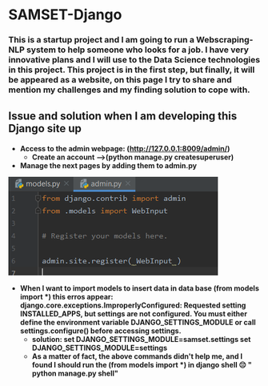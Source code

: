 # SAMSET-Django
<p> <h3> This is a startup project and I am going to run a Webscraping-NLP system to help someone who looks for a job. I have very innovative plans and I will use to the Data Science technologies in this project.
This project is in the first step, but finally, it will be appeared as a website, on this page I try to share and mention my challenges and my finding solution to cope with.
<h4>
<h2> Issue and solution when I am developing this Django site up
<h4> 
   
   
- Access to the admin webpage: (http://127.0.0.1:8009/admin/)
  - Create an account -->(python manage.py createsuperuser)
- Manage the next pages by adding them to admin.py

![Image of Yaktocat](https://github.com/m-r-tanha/SAMSET-Django/blob/master/admin.png)
  
- When I want to import models to insert data in data base (from models import *) this erros appear:
    django.core.exceptions.ImproperlyConfigured: Requested setting INSTALLED_APPS, but settings are not configured. You must either define the environment variable DJANGO_SETTINGS_MODULE or call settings.configure() before accessing settings.
  - solution: 
        set DJANGO_SETTINGS_MODULE=samset.settings
        set DJANGO_SETTINGS_MODULE=settings
  - As a matter of fact, the above commands didn't help me, and I found I should run the (from models import *) in django shell
              	:pensive:    " python manage.py shell"

